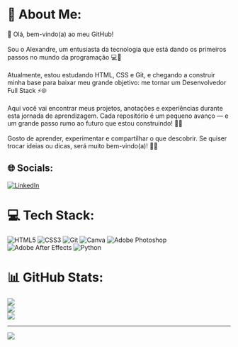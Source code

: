 # 💫 About Me:
👋 Olá, bem-vindo(a) ao meu GitHub!<br><br>Sou o Alexandre, um entusiasta da tecnologia que está dando os primeiros passos no mundo da programação 💻🚀<br><br>Atualmente, estou estudando HTML, CSS e Git, e chegando a construir minha base para baixar meu grande objetivo: me tornar um Desenvolvedor Full Stack ⚡🌐<br><br>Aqui você vai encontrar meus projetos, anotações e experiências durante esta jornada de aprendizagem. Cada repositório é um pequeno avanço — e um grande passo rumo ao futuro que estou construindo! 💪📘<br><br>Gosto de aprender, experimentar e compartilhar o que descobrir. Se quiser trocar ideias ou dicas, será muito bem-vindo(a)! 🤝😄


## 🌐 Socials:
[![LinkedIn](https://img.shields.io/badge/LinkedIn-%230077B5.svg?logo=linkedin&logoColor=white)](https://linkedin.com/in/https://www.linkedin.com/in/alexandre-costa-608254204/) 

# 💻 Tech Stack:
![HTML5](https://img.shields.io/badge/html5-%23E34F26.svg?style=for-the-badge&logo=html5&logoColor=white) ![CSS3](https://img.shields.io/badge/css3-%231572B6.svg?style=for-the-badge&logo=css3&logoColor=white) ![Git](https://img.shields.io/badge/git-%23F05033.svg?style=for-the-badge&logo=git&logoColor=white) ![Canva](https://img.shields.io/badge/Canva-%2300C4CC.svg?style=for-the-badge&logo=Canva&logoColor=white) ![Adobe Photoshop](https://img.shields.io/badge/adobe%20photoshop-%2331A8FF.svg?style=for-the-badge&logo=adobe%20photoshop&logoColor=white) ![Adobe After Effects](https://img.shields.io/badge/Adobe%20After%20Effects-9999FF.svg?style=for-the-badge&logo=Adobe%20After%20Effects&logoColor=white) ![Python](https://img.shields.io/badge/python-3670A0?style=for-the-badge&logo=python&logoColor=ffdd54)
# 📊 GitHub Stats:
![](https://github-readme-stats.vercel.app/api?username=xandyfala&theme=vision-friendly-dark&hide_border=false&include_all_commits=false&count_private=false)<br/>
![](https://nirzak-streak-stats.vercel.app/?user=xandyfala&theme=vision-friendly-dark&hide_border=false)<br/>
![](https://github-readme-stats.vercel.app/api/top-langs/?username=xandyfala&theme=vision-friendly-dark&hide_border=false&include_all_commits=false&count_private=false&layout=compact)

---
[![](https://visitcount.itsvg.in/api?id=xandyfala&icon=0&color=0)](https://visitcount.itsvg.in)

<!-- Proudly created with GPRM ( https://gprm.itsvg.in ) -->
